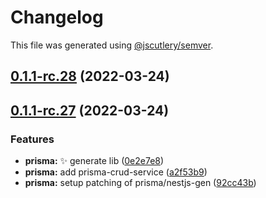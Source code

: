 # Changelog

This file was generated using [@jscutlery/semver](https://github.com/jscutlery/semver).

## [0.1.1-rc.28](https://github.com/codeyourfaceoff/nest4next/compare/v0.1.1-rc.27...v0.1.1-rc.28) (2022-03-24)



## [0.1.1-rc.27](https://github.com/codeyourfaceoff/nest4next/compare/v0.1.1-rc.26...v0.1.1-rc.27) (2022-03-24)


### Features

* **prisma:** :sparkles: generate lib ([0e2e7e8](https://github.com/codeyourfaceoff/nest4next/commit/0e2e7e824e7ebc94884cc0800c9fe07d4890c7bf))
* **prisma:** add prisma-crud-service ([a2f53b9](https://github.com/codeyourfaceoff/nest4next/commit/a2f53b9b3bb41dd7022a94ef0e154e99bf2c3637))
* **prisma:** setup patching of prisma/nestjs-gen ([92cc43b](https://github.com/codeyourfaceoff/nest4next/commit/92cc43beb1aec81b8019cea68baf4df4e7e7b1fb))
